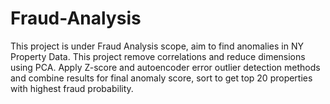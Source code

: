 # Fraud-Analysis
This project is under Fraud Analysis scope, aim to find anomalies in NY Property Data.
This project remove correlations and reduce dimensions using PCA. 
Apply Z-score and autoencoder error outlier detection methods and combine results for final anomaly score, sort to get top 20 properties with highest fraud probability.
